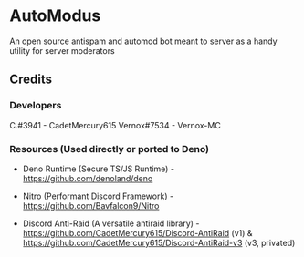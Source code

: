 # AutoModus
An open source antispam and automod bot meant to server as a handy utility for server moderators


## Credits

### Developers
C.#3941 - CadetMercury615
Vernox#7534 - Vernox-MC

### Resources (Used directly or ported to Deno)
- Deno Runtime (Secure TS/JS Runtime) - https://github.com/denoland/deno

- Nitro (Performant Discord Framework) - https://github.com/Bavfalcon9/Nitro

- Discord Anti-Raid (A versatile antiraid library) - https://github.com/CadetMercury615/Discord-AntiRaid (v1) & https://github.com/CadetMercury615/Discord-AntiRaid-v3 (v3, privated)  
